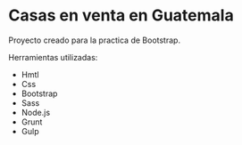 # Casas en venta en Guatemala

Proyecto creado para la practica de Bootstrap.

Herramientas utilizadas:

- Hmtl
- Css
- Bootstrap
- Sass
- Node.js
- Grunt
- Gulp